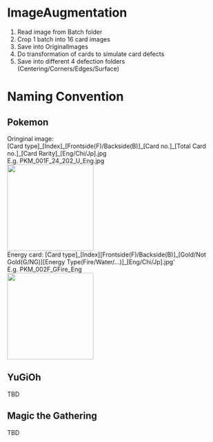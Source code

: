 # ImageAugmentation
  1. Read image from Batch folder
  2. Crop 1 batch into 16 card images
  3. Save into OriginalImages
  4. Do transformation of cards to simulate card defects
  5. Save into different 4 defection folders (Centering/Corners/Edges/Surface)
  
  
# Naming Convention
## Pokemon
Oringinal image:<br /> 
[Card type]\_[Index]\_[Frontside(F)/Backside(B)]\_[Card no.]\_[Total Card no.]\_[Card Rarity]\_[Eng/Chi/Jp].jpg<br />
E.g. PKM_001F_24_202_U_Eng.jpg<br />
<img src="https://tcg.pokemon.com/assets/img/expansions/sword-shield/cards/en-us/SWSH1_24-2x.jpg" width="200" /><br />
Energy card: [Card type]\_[Index][Frontside(F)/Backside(B)]\_[Gold/Not Gold(G/NG)][Energy Type(Fire/Water/...)]\_[Eng/Chi/Jp].jpg'<br />
E.g. PKM_002F_GFire_Eng<br />
<img src="https://i.pinimg.com/564x/e4/37/98/e43798bece19e574fda364d212b8f269.jpg" width="200" /><br />
## YuGiOh
TBD
## Magic the Gathering
TBD

